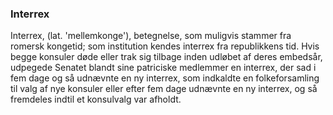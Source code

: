 ### Interrex


Interrex, (lat. 'mellemkonge'), betegnelse, som muligvis stammer fra romersk kongetid; som institution kendes interrex fra republikkens tid. Hvis begge konsuler døde eller trak sig tilbage inden udløbet af deres embedsår, udpegede Senatet blandt sine patriciske medlemmer en interrex, der sad i fem dage og så udnævnte en ny interrex, som indkaldte en folkeforsamling til valg af nye konsuler eller efter fem dage udnævnte en ny interrex, og så fremdeles indtil et konsulvalg var afholdt.